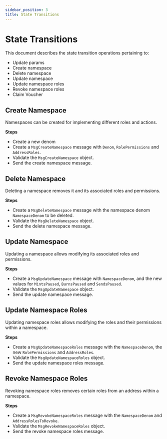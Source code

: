 ```yaml
---
sidebar_position: 3
title: State Transitions
---
```


# State Transitions

This document describes the state transition operations pertaining to:

- Update params
- Create namespace
- Delete namespace
- Update namespace
- Update namespace roles
- Revoke namespace roles
- Claim Voucher

## Create Namespace

Namespaces can be created for implementing different roles and actions.

**Steps**

- Create a new denom
- Create a `MsgCreateNamespace` message with `Denom`, `RolePermissions` and `AddressRoles`.
- Validate the `MsgCreateNamespace` object.
- Send the create namespace message.

## Delete Namespace

Deleting a namespace removes it and its associated roles and permissions.

**Steps**

- Create a `MsgDeleteNamespace` message with the namespace denom `NamespaceDenom` to be deleted.
- Validate the `MsgDeleteNamespace` object.
- Send the delete namespace message.

## Update Namespace

Updating a namespace allows modifying its associated roles and permissions.

**Steps**

- Create a `MsgUpdateNamespace` message with `NamespaceDenom`, and the new values for `MintsPaused`, `BurnsPaused` and `SendsPaused`.
- Validate the `MsgUpdateNamespace` object.
- Send the update namespace message.

## Update Namespace Roles

Updating namespace roles allows modifying the roles and their permissions within a namespace.

**Steps**

- Create a `MsgUpdateNamespaceRoles` message with the `NamespaceDenom`, the new `RolePermissions` and `AddressRoles`.
- Validate the `MsgUpdateNamespaceRoles` object.
- Send the update namespace roles message.

## Revoke Namespace Roles

Revoking namespace roles removes certain roles from an address within a namespace.

**Steps**

- Create a `MsgRevokeNamespaceRoles` message with the `NamespaceDenom` and `AddressRolesToRevoke`.
- Validate the `MsgRevokeNamespaceRoles` object.
- Send the revoke namespace roles message.
